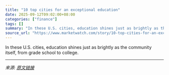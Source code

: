 ```yaml
---
title: "10 top cities for an exceptional education"
date: 2025-09-12T09:02:00+08:00
categories: ["finance"]
tags: []
summary: "In these U.S. cities, education shines just as brightly as the community itself, from grade school to college."
source_url: "https://www.marketwatch.com/story/10-top-cities-for-an-exceptional-education-59d60404?mod=mw_rss_topstories"
---
```


In these U.S. cities, education shines just as brightly as the community itself, from grade school to college.

---

*来源: [原文链接](https://www.marketwatch.com/story/10-top-cities-for-an-exceptional-education-59d60404?mod=mw_rss_topstories)*
